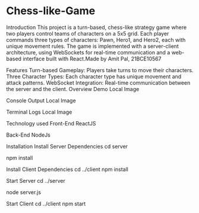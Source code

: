 # Chess-like-Game

Introduction
This project is a turn-based, chess-like strategy game where two players control teams of characters on a 5x5 grid. Each player commands three types of characters: Pawn, Hero1, and Hero2, each with unique movement rules. The game is implemented with a server-client architecture, using WebSockets for real-time communication and a web-based interface built with React.Made by Amit Pal, 21BCE10567

Features
Turn-based Gameplay: Players take turns to move their characters.
Three Character Types: Each character type has unique movement and attack patterns.
WebSocket Integration: Real-time communication between the server and the client.
Overview
Demo
Local Image

Console Output
Local Image

Terminal Logs
Local Image

Technology used
Front-End
ReactJS

Back-End
NodeJs

Installation
Install Server Dependencies
cd server

npm install

Install Client Dependencies
cd ../client npm install

Start Server
cd ../server

node server.js

Start Client
cd ../client npm start

